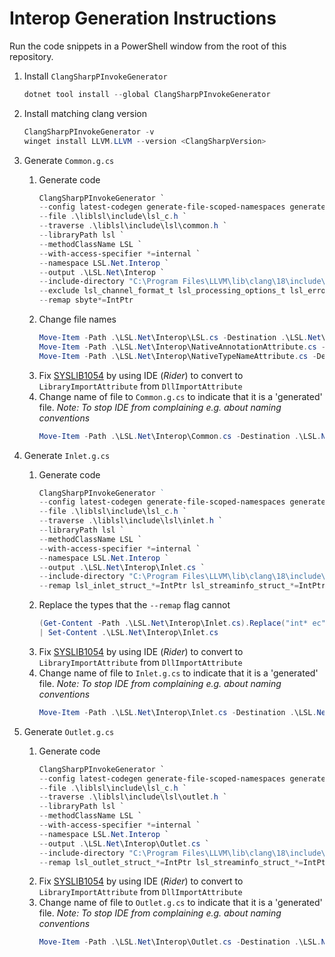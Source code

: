 # Interop Generation Instructions

Run the code snippets in a PowerShell window from the root of this repository.

1. Install `ClangSharpPInvokeGenerator`
    ```powershell
    dotnet tool install --global ClangSharpPInvokeGenerator
    ```

2. Install matching clang version
    ```powershell
    ClangSharpPInvokeGenerator -v
    winget install LLVM.LLVM --version <ClangSharpVersion> 
    ```

3. Generate `Common.g.cs`
    1. Generate code
       ```powershell
       ClangSharpPInvokeGenerator `
       --config latest-codegen generate-file-scoped-namespaces generate-helper-types generate-macro-bindings log-visited-files multi-file `
       --file .\liblsl\include\lsl_c.h `
       --traverse .\liblsl\include\lsl\common.h `
       --libraryPath lsl `
       --methodClassName LSL `
       --with-access-specifier *=internal `
       --namespace LSL.Net.Interop `
       --output .\LSL.Net\Interop `
       --include-directory "C:\Program Files\LLVM\lib\clang\18\include\" `
       --exclude lsl_channel_format_t lsl_processing_options_t lsl_error_code_t lsl_transport_options_t `
       --remap sbyte*=IntPtr      
       ```
    2. Change file names
       ```powershell
       Move-Item -Path .\LSL.Net\Interop\LSL.cs -Destination .\LSL.Net\Interop\Common.cs
       Move-Item -Path .\LSL.Net\Interop\NativeAnnotationAttribute.cs -Destination .\LSL.Net\Interop\NativeAnnotationAttribute.g.cs
       Move-Item -Path .\LSL.Net\Interop\NativeTypeNameAttribute.cs -Destination .\LSL.Net\Interop\NativeTypeNameAttribute.g.cs
       ```
    3. Fix [SYSLIB1054](https://learn.microsoft.com/en-gb/dotnet/fundamentals/syslib-diagnostics/syslib1050-1069) by
       using IDE (_Rider_) to convert to `LibraryImportAttribute` from `DllImportAttribute`
    4. Change name of file to `Common.g.cs` to indicate that it is a 'generated' file. _Note: To stop IDE from
       complaining e.g. about naming conventions_
       ```powershell
       Move-Item -Path .\LSL.Net\Interop\Common.cs -Destination .\LSL.Net\Interop\Common.g.cs
       ```

4. Generate `Inlet.g.cs`
    1. Generate code
       ```powershell
       ClangSharpPInvokeGenerator `         
       --config latest-codegen generate-file-scoped-namespaces generate-macro-bindings log-visited-files `
       --file .\liblsl\include\lsl_c.h `
       --traverse .\liblsl\include\lsl\inlet.h `
       --libraryPath lsl `
       --methodClassName LSL `
       --with-access-specifier *=internal `
       --namespace LSL.Net.Interop `
       --output .\LSL.Net\Interop\Inlet.cs `
       --include-directory "C:\Program Files\LLVM\lib\clang\18\include\" `
       --remap lsl_inlet_struct_*=IntPtr lsl_streaminfo_struct_*=IntPtr lsl_transport_options_t=int
       ```
    2. Replace the types that the `--remap` flag cannot
       ```powershell
       (Get-Content -Path .\LSL.Net\Interop\Inlet.cs).Replace("int* ec", "ref int ec").Replace("double* remote_time", "ref double remote_time").Replace("double* uncertainty", "ref double uncertainty") `
       | Set-Content .\LSL.Net\Interop\Inlet.cs
       ```
    3. Fix [SYSLIB1054](https://learn.microsoft.com/en-gb/dotnet/fundamentals/syslib-diagnostics/syslib1050-1069) by
       using IDE (_Rider_) to convert to `LibraryImportAttribute` from `DllImportAttribute`
    4. Change name of file to `Inlet.g.cs` to indicate that it is a 'generated' file. _Note: To stop IDE from
       complaining e.g. about naming conventions_
       ```powershell
       Move-Item -Path .\LSL.Net\Interop\Inlet.cs -Destination .\LSL.Net\Interop\Inlet.g.cs
       ```

5. Generate `Outlet.g.cs`
    1. Generate code
       ```powershell
       ClangSharpPInvokeGenerator `
       --config latest-codegen generate-file-scoped-namespaces generate-macro-bindings log-visited-files `
       --file .\liblsl\include\lsl_c.h `
       --traverse .\liblsl\include\lsl\outlet.h `
       --libraryPath lsl `
       --methodClassName LSL `
       --with-access-specifier *=internal `
       --namespace LSL.Net.Interop `
       --output .\LSL.Net\Interop\Outlet.cs `
       --include-directory "C:\Program Files\LLVM\lib\clang\18\include\" `
       --remap lsl_outlet_struct_*=IntPtr lsl_streaminfo_struct_*=IntPtr lsl_transport_options_t=int
       ```
    2. Fix [SYSLIB1054](https://learn.microsoft.com/en-gb/dotnet/fundamentals/syslib-diagnostics/syslib1050-1069) by
       using IDE (_Rider_) to convert to `LibraryImportAttribute` from `DllImportAttribute`
    3. Change name of file to `Outlet.g.cs` to indicate that it is a 'generated' file. _Note: To stop IDE from
       complaining e.g. about naming conventions_
        ```powershell
        Move-Item -Path .\LSL.Net\Interop\Outlet.cs -Destination .\LSL.Net\Interop\Outlet.g.cs
        ```


